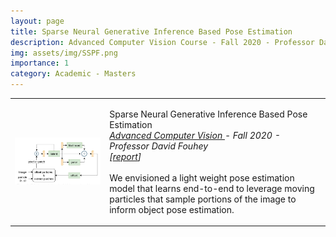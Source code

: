 ```yaml
---
layout: page
title: Sparse Neural Generative Inference Based Pose Estimation
description: Advanced Computer Vision Course - Fall 2020 - Professor David Fouhey
img: assets/img/SSPF.png
importance: 1
category: Academic - Masters
---
```





<!--------------------------------------------------------------------------->
<!--------------------------------------------------------------------------->
<!------------------- Sparse Pose Estimation -------------------->
<!--------------------------------------------------------------------------->
<!--------------------------------------------------------------------------->
<table width="100%" align="center" border="0" cellspacing="0" cellpadding="20">
    <tbody>
    <td width="30%">
        <img src='./images/SSPF.png' width="100%">
    </td>
    <td valign="top" width="70%">
        <p>
        <papertitle>
            Sparse Neural Generative Inference Based Pose Estimation
        </papertitle>
        <br>
        <em>
            <a href="https://web.eecs.umich.edu/~fouhey/teaching/EECS542_F20/" target="_blank">
            Advanced Computer Vision
            </a> 
            - Fall 2020 - Professor David Fouhey
            <br>
            [<a href="./pdfs/SPPFNet.pdf" target="_blank">report</a>]
        </em>
        <br> <br style="line-height: 8px;">
        We envisioned a light weight pose estimation model that learns end-to-end to
        leverage moving particles that sample portions of the image to inform object pose
        estimation.    
        </p>
    </td>
    </tr>
</tbody>

</table>

